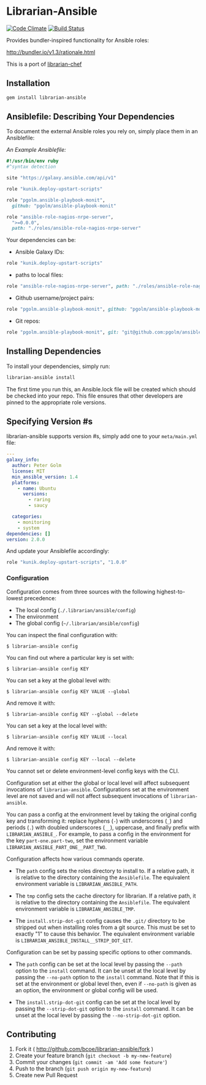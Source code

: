 Librarian-Ansible
=================

[![Code Climate](https://codeclimate.com/github/bcoe/librarian-ansible.png)](https://codeclimate.com/github/bcoe/librarian-ansible)
[![Build Status](https://travis-ci.org/bcoe/librarian-ansible.png)](https://travis-ci.org/bcoe/librarian-ansible)

Provides bundler-inspired functionality for Ansible roles:

http://bundler.io/v1.3/rationale.html

This is a port of [librarian-chef](https://github.com/applicationsonline/librarian-chef)

Installation
------------

```bash
gem install librarian-ansible
```

Ansiblefile: Describing Your Dependencies
---------------------------------------------

To document the external Ansible roles you rely on, simply place them in an Ansiblefile:

_An Example Ansiblefile:_

```ruby
#!/usr/bin/env ruby
#^syntax detection

site "https://galaxy.ansible.com/api/v1"

role "kunik.deploy-upstart-scripts"

role "pgolm.ansible-playbook-monit",
  github: "pgolm/ansible-playbook-monit"

role "ansible-role-nagios-nrpe-server",
  ">=0.0.0",
  path: "./roles/ansible-role-nagios-nrpe-server"
```

Your dependencies can be:

* Ansible Galaxy IDs:

```ruby
role "kunik.deploy-upstart-scripts"
```

* paths to local files:

```ruby
role "ansible-role-nagios-nrpe-server", path: "./roles/ansible-role-nagios-nrpe-server"
```

* Github username/project pairs:

```ruby
role "pgolm.ansible-playbook-monit", github: "pgolm/ansible-playbook-monit"
```

* Git repos:

```ruby
role "pgolm.ansible-playbook-monit", git: "git@github.com:pgolm/ansible-playbook-monit.git"
```

Installing Dependencies
-----------------------

To install your dependencies, simply run:

```bash
librarian-ansible install
```

The first time you run this, an Ansible.lock file will be created which should be checked into your repo. This file ensures that other developers are pinned to the appropriate role versions.

Specifying Version #s
-------------

librarian-ansible supports version #s, simply add one to your `meta/main.yml` file:

```yml
---
galaxy_info:
  author: Peter Golm
  license: MIT
  min_ansible_version: 1.4
  platforms:
    - name: Ubuntu
      versions:
        - raring
        - saucy

  categories:
    - monitoring
    - system
dependencies: []
version: 2.0.0
```

And update your Ansiblefile accordingly:

```ruby
role "kunik.deploy-upstart-scripts", "1.0.0"
```

### Configuration

Configuration comes from three sources with the following highest-to-lowest
precedence:

* The local config (`./.librarian/ansible/config`)
* The environment
* The global config (`~/.librarian/ansible/config`)

You can inspect the final configuration with:

    $ librarian-ansible config

You can find out where a particular key is set with:

    $ librarian-ansible config KEY

You can set a key at the global level with:

    $ librarian-ansible config KEY VALUE --global

And remove it with:

    $ librarian-ansible config KEY --global --delete

You can set a key at the local level with:

    $ librarian-ansible config KEY VALUE --local

And remove it with:

    $ librarian-ansible config KEY --local --delete

You cannot set or delete environment-level config keys with the CLI.

Configuration set at either the global or local level will affect subsequent
invocations of `librarian-ansible`. Configurations set at the environment level are
not saved and will not affect subsequent invocations of `librarian-ansible`.

You can pass a config at the environment level by taking the original config key
and transforming it: replace hyphens (`-`) with underscores (`_`) and periods
(`.`) with doubled underscores (`__`), uppercase, and finally prefix with
`LIBRARIAN_ANSIBLE_`. For example, to pass a config in the environment for the key
`part-one.part-two`, set the environment variable
`LIBRARIAN_ANSIBLE_PART_ONE__PART_TWO`.

Configuration affects how various commands operate.

* The `path` config sets the roles directory to install to. If a relative
  path, it is relative to the directory containing the `Ansiblefile`. The
  equivalent environment variable is `LIBRARIAN_ANSIBLE_PATH`.

* The `tmp` config sets the cache directory for librarian. If a relative
  path, it is relative to the directory containing the `Ansiblefile`. The
  equivalent environment variable is `LIBRARIAN_ANSIBLE_TMP`.

* The `install.strip-dot-git` config causes the `.git/` directory to be stripped
  out when installing roles from a git source. This must be set to exactly
  "1" to cause this behavior. The equivalent environment variable is
  `LIBRARIAN_ANSIBLE_INSTALL__STRIP_DOT_GIT`.

Configuration can be set by passing specific options to other commands.

* The `path` config can be set at the local level by passing the `--path` option
  to the `install` command. It can be unset at the local level by passing the
  `--no-path` option to the `install` command. Note that if this is set at the
  environment or global level then, even if `--no-path` is given as an option,
  the environment or global config will be used.

* The `install.strip-dot-git` config can be set at the local level by passing
  the `--strip-dot-git` option to the `install` command. It can be unset at the
  local level by passing the `--no-strip-dot-git` option.

## Contributing

1. Fork it ( http://github.com/bcoe/librarian-ansible/fork )
2. Create your feature branch (`git checkout -b my-new-feature`)
3. Commit your changes (`git commit -am 'Add some feature'`)
4. Push to the branch (`git push origin my-new-feature`)
5. Create new Pull Request
